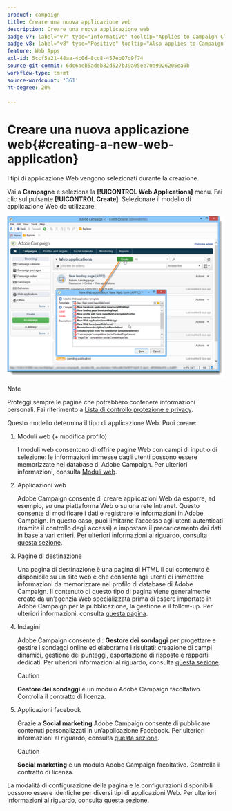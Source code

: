 ```yaml
---
product: campaign
title: Creare una nuova applicazione web
description: Creare una nuova applicazione web
badge-v7: label="v7" type="Informative" tooltip="Applies to Campaign Classic v7"
badge-v8: label="v8" type="Positive" tooltip="Also applies to Campaign v8"
feature: Web Apps
exl-id: 5ccf5a21-48aa-4c0d-8cc8-457eb07d9f74
source-git-commit: 6dc6aeb5adeb82d527b39a05ee70a9926205ea0b
workflow-type: tm+mt
source-wordcount: '361'
ht-degree: 20%

---
```


# Creare una nuova applicazione web{#creating-a-new-web-application}



I tipi di applicazione Web vengono selezionati durante la creazione.

Vai a **Campagne** e seleziona la **[!UICONTROL Web Applications]** menu. Fai clic sul pulsante **[!UICONTROL Create]**. Selezionare il modello di applicazione Web da utilizzare:

![](assets/webapp_create_from_campaign.png)

>[!NOTE]
>
>Proteggi sempre le pagine che potrebbero contenere informazioni personali. Fai riferimento a [Lista di controllo protezione e privacy](https://helpx.adobe.com/campaign/kb/acc-security.html#privacy).

Questo modello determina il tipo di applicazione Web. Puoi creare:

1. Moduli web (+ modifica profilo)

   I moduli web consentono di offrire pagine Web con campi di input o di selezione: le informazioni immesse dagli utenti possono essere memorizzate nel database di Adobe Campaign. Per ulteriori informazioni, consulta [Moduli web](about-web-forms.md).

1. Applicazioni web

   Adobe Campaign consente di creare applicazioni Web da esporre, ad esempio, su una piattaforma Web o su una rete Intranet. Questo consente di modificare i dati e registrare le informazioni in Adobe Campaign. In questo caso, puoi limitarne l’accesso agli utenti autenticati (tramite il controllo degli accessi) e impostare il precaricamento dei dati in base a vari criteri. Per ulteriori informazioni al riguardo, consulta [questa sezione](about-web-applications.md).

1. Pagine di destinazione

   Una pagina di destinazione è una pagina di HTML il cui contenuto è disponibile su un sito web e che consente agli utenti di immettere informazioni da memorizzare nel profilo di database di Adobe Campaign. Il contenuto di questo tipo di pagina viene generalmente creato da un’agenzia Web specializzata prima di essere importato in Adobe Campaign per la pubblicazione, la gestione e il follow-up. Per ulteriori informazioni, consulta [questa pagina](creating-a-landing-page.md).

1. Indagini

   Adobe Campaign consente di: **Gestore dei sondaggi** per progettare e gestire i sondaggi online ed elaborarne i risultati: creazione di campi dinamici, gestione dei punteggi, esportazione di risposte e rapporti dedicati. Per ulteriori informazioni al riguardo, consulta [questa sezione](../../surveys/using/about-surveys.md).

   >[!CAUTION]
   >
   >**Gestore dei sondaggi** è un modulo Adobe Campaign facoltativo. Controlla il contratto di licenza.

1. Applicazioni facebook

   Grazie a **Social marketing** Adobe Campaign consente di pubblicare contenuti personalizzati in un’applicazione Facebook. Per ulteriori informazioni al riguardo, consulta [questa sezione](../../social/using/about-social-marketing.md).

   >[!CAUTION]
   >
   >**Social marketing** è un modulo Adobe Campaign facoltativo. Controlla il contratto di licenza.

La modalità di configurazione della pagina e le configurazioni disponibili possono essere identiche per diversi tipi di applicazioni Web. Per ulteriori informazioni al riguardo, consulta [questa sezione](about-web-forms.md).
